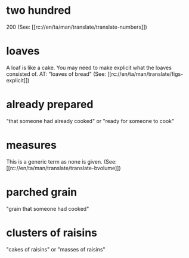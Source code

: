 # two hundred

200 (See: [[rc://en/ta/man/translate/translate-numbers]])

# loaves

A loaf is like a cake. You may need to make explicit what the loaves consisted of. AT: "loaves of bread" (See: [[rc://en/ta/man/translate/figs-explicit]])

# already prepared

"that someone had already cooked" or "ready for someone to cook"

# measures

This is a generic term as none is given. (See: [[rc://en/ta/man/translate/translate-bvolume]])

# parched grain

"grain that someone had cooked"

# clusters of raisins

"cakes of raisins" or "masses of raisins"